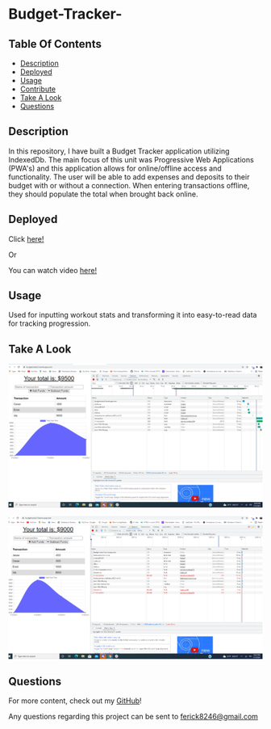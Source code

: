 # Budget-Tracker-

## Table Of Contents

* [Description](#description)
* [Deployed](#deployed)
* [Usage](#usage)
* [Contribute](#contribute)
* [Take A Look](#take-a-look)
* [Questions](#questions)
## Description

In this repository, I have built a Budget Tracker application utilizing IndexedDb. The main focus of this unit was Progressive Web Applications (PWA's) and this application allows for online/offline access and functionality. The user will be able to add expenses and deposits to their budget with or without a connection. When entering transactions offline, they should populate the total when brought back online.

## Deployed

Click [here!](https://budgetracker2.herokuapp.com/)

Or 

You can watch video [here!](https://www.youtube.com/watch?v=-QZ_evbuXgs)


## Usage

Used for inputting workout stats and transforming it into easy-to-read data for tracking progression.

## Take A Look

![This is the landing page for the tracker.](https://github.com/ferick8246/Budget-Tracker-/blob/a001023f54c6489a6ff4be3acba64369a2bfcd90/Budget.PNG)


![This is the dashboard with workout data](https://github.com/ferick8246/Budget-Tracker-/blob/a001023f54c6489a6ff4be3acba64369a2bfcd90/Budget2.PNG)

## Questions

For more content, check out my [GitHub](https://github.com/ferick8246)!

Any questions regarding this project can be sent to ferick8246@gmail.com